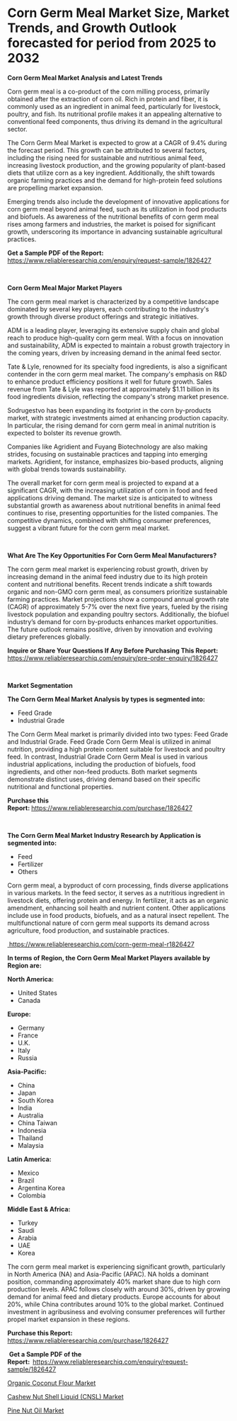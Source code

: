 <p><h1>Corn Germ Meal Market Size, Market Trends, and Growth Outlook forecasted for period from 2025 to 2032</h1></p><p><strong>Corn Germ Meal Market Analysis and Latest Trends</strong></p>
<p><p>Corn germ meal is a co-product of the corn milling process, primarily obtained after the extraction of corn oil. Rich in protein and fiber, it is commonly used as an ingredient in animal feed, particularly for livestock, poultry, and fish. Its nutritional profile makes it an appealing alternative to conventional feed components, thus driving its demand in the agricultural sector.</p><p>The Corn Germ Meal Market is expected to grow at a CAGR of 9.4% during the forecast period. This growth can be attributed to several factors, including the rising need for sustainable and nutritious animal feed, increasing livestock production, and the growing popularity of plant-based diets that utilize corn as a key ingredient. Additionally, the shift towards organic farming practices and the demand for high-protein feed solutions are propelling market expansion.</p><p>Emerging trends also include the development of innovative applications for corn germ meal beyond animal feed, such as its utilization in food products and biofuels. As awareness of the nutritional benefits of corn germ meal rises among farmers and industries, the market is poised for significant growth, underscoring its importance in advancing sustainable agricultural practices.</p></p>
<p><strong>Get a Sample PDF of the Report:&nbsp;</strong> <a href="https://www.reliableresearchiq.com/enquiry/request-sample/1826427?utm_campaign=1140&utm_medium=2&utm_source=Github&utm_content=ia&utm_term=14022025&utm_id=corn-germ-meal">https://www.reliableresearchiq.com/enquiry/request-sample/1826427</a></p>
<p>&nbsp;</p>
<p><strong>Corn Germ Meal Major Market Players</strong></p>
<p><p>The corn germ meal market is characterized by a competitive landscape dominated by several key players, each contributing to the industry's growth through diverse product offerings and strategic initiatives. </p><p>ADM is a leading player, leveraging its extensive supply chain and global reach to produce high-quality corn germ meal. With a focus on innovation and sustainability, ADM is expected to maintain a robust growth trajectory in the coming years, driven by increasing demand in the animal feed sector.</p><p>Tate & Lyle, renowned for its specialty food ingredients, is also a significant contender in the corn germ meal market. The company's emphasis on R&D to enhance product efficiency positions it well for future growth. Sales revenue from Tate & Lyle was reported at approximately $1.11 billion in its food ingredients division, reflecting the company's strong market presence.</p><p>Sodrugestvo has been expanding its footprint in the corn by-products market, with strategic investments aimed at enhancing production capacity. In particular, the rising demand for corn germ meal in animal nutrition is expected to bolster its revenue growth.</p><p>Companies like Agridient and Fuyang Biotechnology are also making strides, focusing on sustainable practices and tapping into emerging markets. Agridient, for instance, emphasizes bio-based products, aligning with global trends towards sustainability.</p><p>The overall market for corn germ meal is projected to expand at a significant CAGR, with the increasing utilization of corn in food and feed applications driving demand. The market size is anticipated to witness substantial growth as awareness about nutritional benefits in animal feed continues to rise, presenting opportunities for the listed companies. The competitive dynamics, combined with shifting consumer preferences, suggest a vibrant future for the corn germ meal market.</p></p>
<p>&nbsp;</p>
<p><strong>What Are The Key Opportunities For Corn Germ Meal Manufacturers?</strong></p>
<p><p>The corn germ meal market is experiencing robust growth, driven by increasing demand in the animal feed industry due to its high protein content and nutritional benefits. Recent trends indicate a shift towards organic and non-GMO corn germ meal, as consumers prioritize sustainable farming practices. Market projections show a compound annual growth rate (CAGR) of approximately 5-7% over the next five years, fueled by the rising livestock population and expanding poultry sectors. Additionally, the biofuel industry’s demand for corn by-products enhances market opportunities. The future outlook remains positive, driven by innovation and evolving dietary preferences globally.</p></p>
<p><strong>Inquire or Share Your Questions If Any Before Purchasing This Report:</strong> <a href="https://www.reliableresearchiq.com/enquiry/pre-order-enquiry/1826427?utm_campaign=1140&utm_medium=2&utm_source=Github&utm_content=ia&utm_term=14022025&utm_id=corn-germ-meal">https://www.reliableresearchiq.com/enquiry/pre-order-enquiry/1826427</a></p>
<p>&nbsp;</p>
<p><strong>Market Segmentation</strong></p>
<p><strong>The Corn Germ Meal Market Analysis by types is segmented into:</strong></p>
<p><ul><li>Feed Grade</li><li>Industrial Grade</li></ul></p>
<p><p>The Corn Germ Meal market is primarily divided into two types: Feed Grade and Industrial Grade. Feed Grade Corn Germ Meal is utilized in animal nutrition, providing a high protein content suitable for livestock and poultry feed. In contrast, Industrial Grade Corn Germ Meal is used in various industrial applications, including the production of biofuels, food ingredients, and other non-feed products. Both market segments demonstrate distinct uses, driving demand based on their specific nutritional and functional properties.</p></p>
<p><strong>Purchase this Report:&nbsp;</strong><a href="https://www.reliableresearchiq.com/purchase/1826427?utm_campaign=1140&utm_medium=2&utm_source=Github&utm_content=ia&utm_term=14022025&utm_id=corn-germ-meal">https://www.reliableresearchiq.com/purchase/1826427</a></p>
<p>&nbsp;</p>
<p><strong>The Corn Germ Meal Market Industry Research by Application is segmented into:</strong></p>
<p><ul><li>Feed</li><li>Fertilizer</li><li>Others</li></ul></p>
<p><p>Corn germ meal, a byproduct of corn processing, finds diverse applications in various markets. In the feed sector, it serves as a nutritious ingredient in livestock diets, offering protein and energy. In fertilizer, it acts as an organic amendment, enhancing soil health and nutrient content. Other applications include use in food products, biofuels, and as a natural insect repellent. The multifunctional nature of corn germ meal supports its demand across agriculture, food production, and sustainable practices.</p></p>
<p><a href="https://www.reliableresearchiq.com/corn-germ-meal-r1826427?utm_campaign=1140&utm_medium=2&utm_source=Github&utm_content=ia&utm_term=14022025&utm_id=corn-germ-meal">&nbsp;https://www.reliableresearchiq.com/corn-germ-meal-r1826427</a></p>
<p><strong>In terms of Region, the Corn Germ Meal Market Players available by Region are:</strong></p>
<p>
    <p> <strong> North America: </strong>
        <ul>
            <li>United States</li>
            <li>Canada</li>
        </ul>
        </p> 
    <p> <strong> Europe: </strong>
        <ul>
            <li>Germany</li>
            <li>France</li>
            <li>U.K.</li>
            <li>Italy</li>
            <li>Russia</li>
        </ul>
        </p> 
    <p> <strong> Asia-Pacific: </strong>
        <ul>
            <li>China</li>
            <li>Japan</li>
            <li>South Korea</li>
            <li>India</li>
            <li>Australia</li>
            <li>China Taiwan</li>
            <li>Indonesia</li>
            <li>Thailand</li>
            <li>Malaysia</li>
        </ul>
        </p> 
    <p> <strong> Latin America: </strong>
        <ul>
            <li>Mexico</li>
            <li>Brazil</li>
            <li>Argentina Korea</li>
            <li>Colombia</li>
        </ul>
        </p> 
    <p> <strong> Middle East & Africa: </strong>
        <ul>
            <li>Turkey</li>
            <li>Saudi</li>
            <li>Arabia</li>
            <li>UAE</li>
            <li>Korea</li>
        </ul>
    </p>
    </p>
<p><p>The corn germ meal market is experiencing significant growth, particularly in North America (NA) and Asia-Pacific (APAC). NA holds a dominant position, commanding approximately 40% market share due to high corn production levels. APAC follows closely with around 30%, driven by growing demand for animal feed and dietary products. Europe accounts for about 20%, while China contributes around 10% to the global market. Continued investment in agribusiness and evolving consumer preferences will further propel market expansion in these regions.</p></p>
<p><strong>Purchase this Report: </strong><a href="https://www.reliableresearchiq.com/purchase/1826427?utm_campaign=1140&utm_medium=2&utm_source=Github&utm_content=ia&utm_term=14022025&utm_id=corn-germ-meal">https://www.reliableresearchiq.com/purchase/1826427</a></p>
<p>&nbsp;<strong>Get a Sample PDF of the Report:&nbsp;&nbsp;</strong><a href="https://www.reliableresearchiq.com/enquiry/request-sample/1826427?utm_campaign=1140&utm_medium=2&utm_source=Github&utm_content=ia&utm_term=14022025&utm_id=corn-germ-meal">https://www.reliableresearchiq.com/enquiry/request-sample/1826427</a></p>
<p><strong></strong></p>
<p><p><a href="https://github.com/dibesnayee/Market-Research-Report-List-1/blob/main/organic-coconut-flour-market.md?utm_campaign=1140&utm_medium=2&utm_source=Github&utm_content=ia&utm_term=14022025&utm_id=corn-germ-meal">Organic Coconut Flour Market</a></p><p><a href="https://github.com/rotencohen7j/Market-Research-Report-List-1/blob/main/cashew-nut-shell-liquid-cnsl-market.md?utm_campaign=1140&utm_medium=2&utm_source=Github&utm_content=ia&utm_term=14022025&utm_id=corn-germ-meal">Cashew Nut Shell Liquid (CNSL) Market</a></p><p><a href="https://github.com/samraaysheg0/Market-Research-Report-List-1/blob/main/pine-nut-oil-market.md?utm_campaign=1140&utm_medium=2&utm_source=Github&utm_content=ia&utm_term=14022025&utm_id=corn-germ-meal">Pine Nut Oil Market</a></p></p>